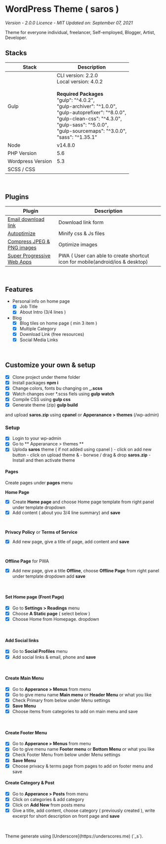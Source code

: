 # WordPress Theme ( saros )

_Version - 2.0.0_
_Licence - MIT_
_Updated on: September 07, 2021_

Theme for everyone individual, freelancer, Self-employed, Blogger, Artist, Developer.

## Stacks

| Stack             | Description                                                                                                                                                                                                                                                                                 |
| ----------------- | ------------------------------------------------------------------------------------------------------------------------------------------------------------------------------------------------------------------------------------------------------------------------------------------- |
| Gulp              | CLI version: 2.2.0<br/>Local version: 4.0.2<br/><br/>**Required Packages** <br/> "gulp": "^4.0.2",<br/>"gulp-archiver": "^1.0.0",<br/>"gulp-autoprefixer": "^8.0.0",<br/>"gulp-clean-css": "^4.3.0",<br/>"gulp-sass": "^5.0.0",<br/>"gulp-sourcemaps": "^3.0.0",<br/>"sass": "^1.35.1"<br/> |
| Node              | v14.8.0                                                                                                                                                                                                                                                                                     |
| PHP Version       | 5.6                                                                                                                                                                                                                                                                                         |
| Wordpress Version | 5.3                                                                                                                                                                                                                                                                                         |
| SCSS / CSS        |                                                                                                                                                                                                                                                                                             |

<br/>

## Plugins

| Plugin                                                                                  | Description                                                                   |
| --------------------------------------------------------------------------------------- | ----------------------------------------------------------------------------- |
| [Email download link](https://wordpress.org/plugins/email-download-link/)               | Download link form                                                            |
| [Autoptimize](https://wordpress.org/plugins/autoptimize/)                               | Minify css & Js files                                                         |
| [Compress JPEG & PNG images](https://wordpress.org/plugins/email-download-link/)        | Optimize images                                                               |
| [Super Progressive Web Apps](https://wordpress.org/plugins/super-progressive-web-apps/) | PWA ( User can able to create shortcut icon for mobile(android/ios & desktop) |

<br/>

## Features

- Personal info on home page
  - [x] Job Title
  - [x] About Intro (3/4 lines )
- Blog
  - [x] Blog tiles on home page ( min 3 item )
  - [x] Multiple Category
  - [x] Download Link (free resources)
  - [x] Social Media Links

<br/>

## Customize your own & setup

- [x] Clone project under theme folder
- [x] Install packages **npm i**
- [x] Change colors, fonts bu changing on **\_.scss**
- [x] Watch changes over \*.scss fiels using **gulp watch**
- [x] Compile CSS using **gulp css**
- [x] Generate theme (zip) **gulp build**

and upload **saros.zip** using **cpanel** or **Apperanance > themes** (/wp-admin)

### Setup

- [x] Login to your wp-admin
- [x] Go to ** Apperanance > themes **
- [x] Uploda **saros** theme ( if not added using cpanel ) - click on add new button - click on upload theme & - borwse / drag & drop **saros.zip** - Install and then activate theme

#### Pages

Create pages under **pages** menu

**Home Page**

- [x] Create **Home page** and choose Home page template from right panel under template dropdown
- [x] Add content ( about you 3/4 line summary) and **save**

<br/>

**Privacy Policy** or **Terms of Service**

- [x] Add new page, give a title of page, add content and **save**

<br/>

**Offline Page** for PWA

- [x] Add new page, give a title **Offline**, choose **Offline Page** from right panel under template dropdown add **save**

<br/>

#### Set Home page (Front Page)

- [x] Go to **Settings > Readings** menu
- [x] Choose **A Static page** ( select below )
- [x] Choose Home from Homepage. dropdown

<br/>

#### Add Social links

- [x] Go to **Social Profiles** menu
- [x] Add social links & email, phone and **save**

<br/>

#### Create Main Menu

- [x] Go to **Apperance > Menus** from menu
- [x] Go to give menu name **Main menu** or **Header Menu** or what you like
- [x] Check Primary from below under Menu settings
- [x] **Save Menu**
- [x] Choose items from categories to add on main menu and save

<br/>

#### Create Footer Menu

- [x] Go to **Apperance > Menus** from menu
- [x] Go to give menu name **Footer menu** or **Bottom Menu** or what you like
- [x] Check Footer Menu from below under Menu settings
- [x] **Save Menu**
- [x] Choose privacy & terms page from pages to add on footer menu and save

#### Create Category & Post

- [x] Go to **Apperance > Posts** from menu
- [x] Click on categories & add category
- [x] Click on **Add New** from posts menu
- [x] Give a title, add content, choose category ( previously created ), write excerpt for short description on front page and **save**

<br/>
<br/>
Theme generate using [Underscore](https://underscores.me) (`_s`).
